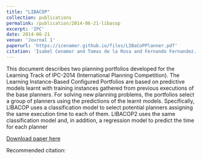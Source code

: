 ```yaml
---
title: "LIBACOP"
collection: publications
permalink: /publication/2014-06-21-libacop
excerpt: 'IPC'
date: 2014-06-21
venue: 'Journal 1'
paperurl: 'https://icenamor.github.io/files/LIBaCoPPlanner.pdf'
citation: 'Isabel Cenamor and Tomas de la Rosa and Fernando Fernandez. (2014). &quot;LIBACOP and LIBACOP2 Planner.&quot; <i>IPC</i>. 1(2).'
---
```


This document describes two planning portfolios developed
for the Learning Track of IPC-2014 (International
Planning Competition). The Learning Instance-Based
Configured Portfolios are based on predictive models
learnt with training instances gathered from previous
executions of the base planners. For solving new planning
problems, the portfolios select a group of planners
using the predictions of the learnt models. Specifically,
LIBACOP uses a classification model to select potential
planners assigning the same execution time to each
of them. LIBACOP2 uses the same classification model
and, in addition, a regression model to predict the time
for each planner

[Download paper here](https://icenamor.github.io/files/LIBaCoPPlanner.pdf)

Recommended citation: 
